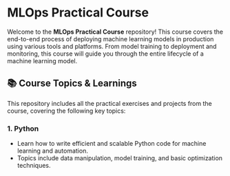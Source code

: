 # MLOps Practical Course

Welcome to the **MLOps Practical Course** repository! This course covers the end-to-end process of deploying machine learning models in production using various tools and platforms. From model training to deployment and monitoring, this course will guide you through the entire lifecycle of a machine learning model.

## 📚 Course Topics & Learnings

This repository includes all the practical exercises and projects from the course, covering the following key topics:

### 1. **Python**
   - Learn how to write efficient and scalable Python code for machine learning and automation.
   - Topics include data manipulation, model training, and basic optimization techniques.
